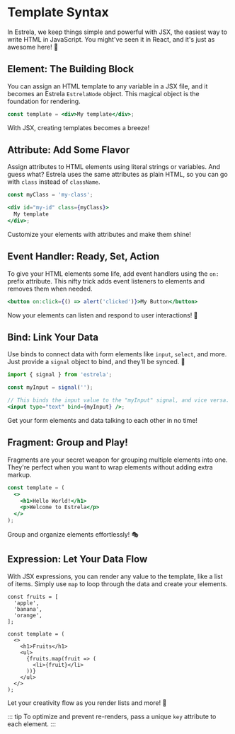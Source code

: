 # Template Syntax

In Estrela, we keep things simple and powerful with JSX, the easiest way to write HTML in JavaScript. You might've seen it in React, and it's just as awesome here! 🎨

## Element: The Building Block

You can assign an HTML template to any variable in a JSX file, and it becomes an Estrela `EstrelaNode` object. This magical object is the foundation for rendering.

```jsx
const template = <div>My template</div>;
```

With JSX, creating templates becomes a breeze!

## Attribute: Add Some Flavor

Assign attributes to HTML elements using literal strings or variables. And guess what? Estrela uses the same attributes as plain HTML, so you can go with `class` instead of `className`.

```jsx
const myClass = 'my-class';

<div id="my-id" class={myClass}>
  My template
</div>;
```

Customize your elements with attributes and make them shine!

## Event Handler: Ready, Set, Action

To give your HTML elements some life, add event handlers using the `on:` prefix attribute. This nifty trick adds event listeners to elements and removes them when needed.

```jsx
<button on:click={() => alert('clicked')}>My Button</button>
```

Now your elements can listen and respond to user interactions! 🎉

## Bind: Link Your Data

Use binds to connect data with form elements like `input`, `select`, and more. Just provide a `signal` object to bind, and they'll be synced. 🤝

```jsx
import { signal } from 'estrela';

const myInput = signal('');

// This binds the input value to the "myInput" signal, and vice versa.
<input type="text" bind={myInput} />;
```

Get your form elements and data talking to each other in no time!

## Fragment: Group and Play!

Fragments are your secret weapon for grouping multiple elements into one. They're perfect when you want to wrap elements without adding extra markup.

```jsx
const template = (
  <>
    <h1>Hello World!</h1>
    <p>Welcome to Estrela</p>
  </>
);
```

Group and organize elements effortlessly! 🎭

## Expression: Let Your Data Flow

With JSX expressions, you can render any value to the template, like a list of items. Simply use `map` to loop through the data and create your elements.

```JSX
const fruits = [
  'apple',
  'banana',
  'orange',
];

const template = (
  <>
    <h1>Fruits</h1>
    <ul>
      {fruits.map(fruit => (
        <li>{fruit}</li>
      ))}
    </ul>
  </>
);

```

Let your creativity flow as you render lists and more! 🌊

::: tip
To optimize and prevent re-renders, pass a unique `key` attribute to each element.
:::
